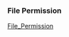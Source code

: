 ### File Permission 

[File_Permission](https://github.com/chinguyen97/Linux-Learning/blob/master/LinuxLearning/FilePermission.md)